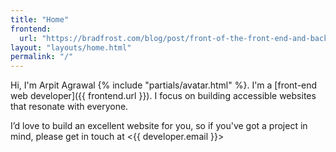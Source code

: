 ```yaml
---
title: "Home"
frontend:
  url: "https://bradfrost.com/blog/post/front-of-the-front-end-and-back-of-the-front-end-web-development/#:~:text=A%20front%2Dof%2Dthe%2Dfront%2Dend%20developer%20is%20a%20web%20developer%20who%20specializes%20in%20writing%20HTML%2C%20CSS%2C%20and%20presentational%20JavaScript%20code."
layout: "layouts/home.html"
permalink: "/"
---
```


Hi, I'm Arpit Agrawal {% include "partials/avatar.html" %}<span class="vh">.</span> I'm a&nbsp;[front-end web developer]({{ frontend.url }}). I&nbsp;focus on building accessible websites that resonate with&nbsp;everyone.

I’d love to build an excellent website for you, so if you've got a project in mind, please get in touch at <{{ developer.email }}>

